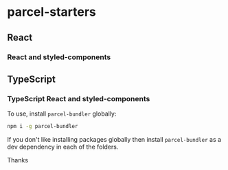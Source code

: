 # parcel-starters

## React

### React and styled-components

## TypeScript

### TypeScript React and styled-components

To use, install `parcel-bundler` globally:

```bash
npm i -g parcel-bundler
```

If you don't like installing packages globally then install
`parcel-bundler` as a dev dependency in each of the folders.

Thanks
